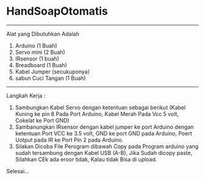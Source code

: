 # HandSoapOtomatis
--------------------
Alat yang Dibutuhkan Adalah
1. Arduino                  (1 Buah)
2. Servo mini               (2 Buah)
3. IRsensor                 (1 buah)
4. Breadboard               (1 Buah)
5. Kabel Jumper             (secukuponya)
6. sabun Cuci Tangan        (1 Buah)

----------------------------------------------
Langkah Kerja :
1. Sambungkan Kabel Servo dengan ketentuan sebagai berikut (Kabel Kuning ke pin 8 Pada Port Arduino, Kabel Merah Pada Vcc 5 volt, Cokelat ke Port GND)
2. Sambanungkan IRsensor dengan kabel jumper ke port Arduino dengan ketentuan Port VCC ke 3.5 volt, GND ke port GND pada Arduino, Poert Uotput pada IR ke Port Pin 2 pada Arduino.
3. Silakan Dicoba File Perogram dibawah Copy pada Program arduino yang sudah tersambung dengan Kabel USB (A-B), Jika Sudah dicopy paste, Silahkan CEk ada eroor tidak, Kalau tidak Bisa di upload.

Selesai...
